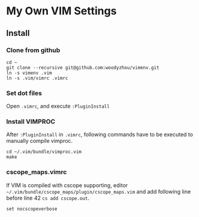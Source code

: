# My Own VIM Settings


## Install

### Clone from github

```
cd ~
git clone --recursive git@github.com:woodyzhou/vimenv.git
ln -s vimenv .vim
ln -s .vim/vimrc .vimrc
```

### Set dot files

Open `.vimrc`, and execute `:PluginInstall`

### Install VIMPROC

After `:PluginInstall` in `.vimrc`, following commands have to be executed to manually compile
vimproc.

```
cd ~/.vim/bundle/vimproc.vim
make
```

### cscope\_maps.vimrc

If VIM is compiled with cscope supporting, editor `~/.vim/bundle/cscope_maps/plugin/cscope_maps.vim`
and add following line before line 42 `cs add cscope.out`.

```
set nocscopeverbose
```
